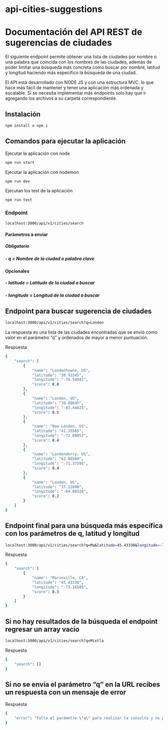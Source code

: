 # api-cities-suggestions
# Documentación del API REST de sugerencias de ciudades

El siguiente endpoint permite obtener una lista de ciudades por nombre o una palabra que coincida con los nombres de las ciudades, además de poder limitar una búsqueda más concreta como buscar por nombre, latitud y longitud haciendo más específico la búsqueda de una ciudad.

El API está desarrollado con NODE JS y con una estructura  MVC. lo que hace más fácil de mantener y tener una aplicación más ordenada y escalable. Si se necesita implementar más endpoints solo hay que ir agregando los archivos a su carpeta correspondiente.

## Instalación

```sh
npm install o npm i
```

## Comandos para ejecutar la aplicación

Ejecutar la aplicación con node
```sh
npm run start
```

Ejecutar la aplicación con nodemon
```sh
npm run dev
```

Ejecutan los test de la aplicación
```sh
npm run test	
```

### Endpoint
```sh
localhost:3000/api/v1/cities/search
```

#### Parámetros a enviar
##### Obligatorio
##### - q = Nombre de la ciudad o palabra clave

#### Opcionales
##### - latitude = Latitude de la ciudad a buscar 
##### - longitude = Longitud de la ciudad a buscar

## Endpoint para buscar sugerencia de ciudades 
```sh
localhost:3000/api/v1/cities/search?q=London
```
La respuesta es una lista de las ciudades encontradas que se envió como valor en el parámetro “q” y ordenados de mayor a menor puntuación.  

Respuesta

```sh
{
    "search": [
        {
            "name": "Londontowne, US",
            "latitude": "38.93345",
            "longitude": "-76.54941",
            "score": 0.8
        },
        {
            "name": "London, US",
            "latitude": "39.88645",
            "longitude": "-83.44825",
            "score": 0.5
        },
        {
            "name": "New London, US",
            "latitude": "41.35565",
            "longitude": "-72.09952",
            "score": 0.4
        },
        {
            "name": "Londonderry, US",
            "latitude": "42.86509",
            "longitude": "-71.37395",
            "score": 0.4
        },
        {
            "name": "London, US",
            "latitude": "37.12898",
            "longitude": "-84.08326",
            "score": 0.2
        }
    ]
}
```

## Endpoint final para una búsqueda más específica con los parámetros de q, latitud y longitud

```sh
localhost:3000/api/v1/cities/search?q=Ma&latitude=45.43338&longitude=-73.16585
```
Respuesta 

```sh
{
    "search": [
        {
            "name": "Marieville, CA",
            "latitude": "45.43338",
            "longitude": "-73.16585",
            "score": 0.3
        }
    ]
}
```

## Si no hay resultados de la búsqueda el endpoint regresar un array vacío
```sh
localhost:3000/api/v1/cities/search?q=Mixtla
```
Respuesta 
```sh
{
    "search": []
}
```

## Si no se envía el parámetro “q” en la URL recibes un respuesta con un mensaje de error

Respuesta 

```sh
{
    "error": "Falta el parámetro \"q\" para realizar la consulta y no puede ser vacía"
} 

```



